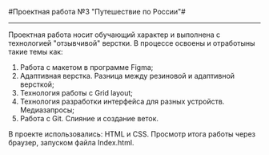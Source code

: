 #Проектная работа №3 "Путешествие по России"#
___________________________

Проектная работа носит обучающий характер и выполнена с технологией "отзывчивой" верстки. В процессе освоены и отработыны такие темы как:
1. Работа с макетом в программе Figma;
2. Адаптивная верстка. Разница между резиновой и адаптивной версткой;
3. Технология работы с Grid layout;
4. Технология разработки интерфейса для разных устройств. Медиазапросы;
5. Работа с Git. Слияние и создание веток.

В проекте использовались: HTML и CSS. Просмотр итога работы через браузер, запуском файла Index.html.
